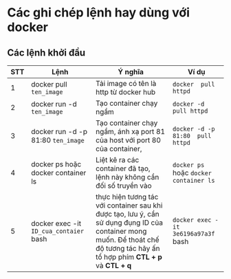 # Các ghi chép lệnh hay dùng với docker

## Các lệnh khởi đầu

| STT | Lệnh | Ý nghĩa  | Ví dụ              |
|-----|------------|--------------|------------------------------------------------|
| 1 | docker pull `ten_image` | Tải image có tên là http từ docker hub | `docker  pull httpd` |
| 2	| docker run  -d `ten_image`| Tạo container chạy ngầm               | `docker -d  pull httpd` |
| 3 | docker run  -d -p 81:80 `ten_image` | Tạo container chạy ngầm, ánh xạ port 81 của host với port 80 của container, | `docker -d -p 81:80  pull httpd`|
| 4 | docker ps hoặc docker container ls | Liệt kê ra các container đã tạo, lệnh này không cần đối số truyền vào | `docker ps` hoặc `docker container ls` |
| 5 | docker exec -it `ID_cua_contaier` bash| thực hiện tương tác với container sau khi được tạo, lưu ý, cần sử dụng đụng ID của  container mong muốn. Để thoát chế độ tương tác hãy ấn tổ hợp phím **CTL + p** và **CTL + q** | `docker exec -it 3e6196a97a3f` bash |  